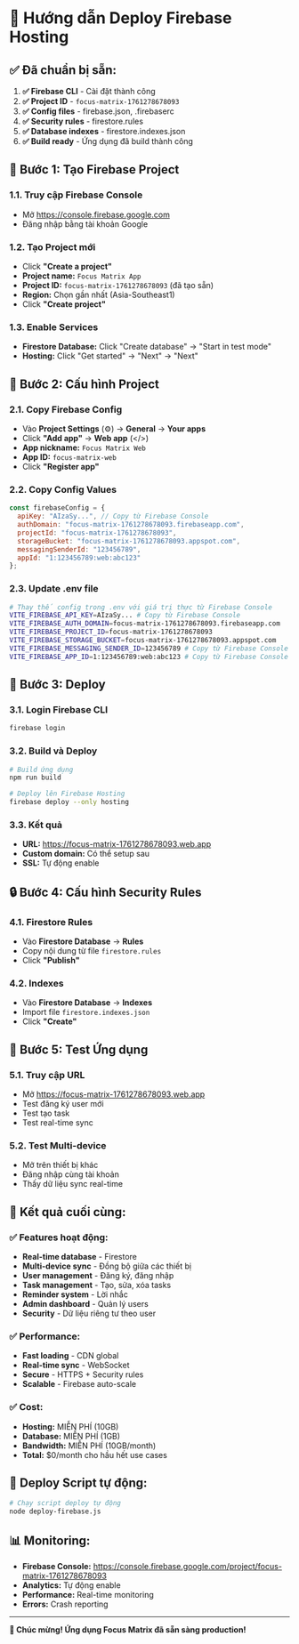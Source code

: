 # 🚀 Hướng dẫn Deploy Firebase Hosting

## ✅ **Đã chuẩn bị sẵn:**

1. **✅ Firebase CLI** - Cài đặt thành công
2. **✅ Project ID** - `focus-matrix-1761278678093`
3. **✅ Config files** - firebase.json, .firebaserc
4. **✅ Security rules** - firestore.rules
5. **✅ Database indexes** - firestore.indexes.json
6. **✅ Build ready** - Ứng dụng đã build thành công

## 🎯 **Bước 1: Tạo Firebase Project**

### **1.1. Truy cập Firebase Console**
- Mở https://console.firebase.google.com
- Đăng nhập bằng tài khoản Google

### **1.2. Tạo Project mới**
- Click **"Create a project"**
- **Project name:** `Focus Matrix App`
- **Project ID:** `focus-matrix-1761278678093` (đã tạo sẵn)
- **Region:** Chọn gần nhất (Asia-Southeast1)
- Click **"Create project"**

### **1.3. Enable Services**
- **Firestore Database:** Click "Create database" → "Start in test mode"
- **Hosting:** Click "Get started" → "Next" → "Next"

## 🔧 **Bước 2: Cấu hình Project**

### **2.1. Copy Firebase Config**
- Vào **Project Settings** (⚙️) → **General** → **Your apps**
- Click **"Add app"** → **Web app** (</>) 
- **App nickname:** `Focus Matrix Web`
- **App ID:** `focus-matrix-web`
- Click **"Register app"**

### **2.2. Copy Config Values**
```javascript
const firebaseConfig = {
  apiKey: "AIzaSy...", // Copy từ Firebase Console
  authDomain: "focus-matrix-1761278678093.firebaseapp.com",
  projectId: "focus-matrix-1761278678093",
  storageBucket: "focus-matrix-1761278678093.appspot.com",
  messagingSenderId: "123456789",
  appId: "1:123456789:web:abc123"
};
```

### **2.3. Update .env file**
```bash
# Thay thế config trong .env với giá trị thực từ Firebase Console
VITE_FIREBASE_API_KEY=AIzaSy... # Copy từ Firebase Console
VITE_FIREBASE_AUTH_DOMAIN=focus-matrix-1761278678093.firebaseapp.com
VITE_FIREBASE_PROJECT_ID=focus-matrix-1761278678093
VITE_FIREBASE_STORAGE_BUCKET=focus-matrix-1761278678093.appspot.com
VITE_FIREBASE_MESSAGING_SENDER_ID=123456789 # Copy từ Firebase Console
VITE_FIREBASE_APP_ID=1:123456789:web:abc123 # Copy từ Firebase Console
```

## 🚀 **Bước 3: Deploy**

### **3.1. Login Firebase CLI**
```bash
firebase login
```

### **3.2. Build và Deploy**
```bash
# Build ứng dụng
npm run build

# Deploy lên Firebase Hosting
firebase deploy --only hosting
```

### **3.3. Kết quả**
- **URL:** https://focus-matrix-1761278678093.web.app
- **Custom domain:** Có thể setup sau
- **SSL:** Tự động enable

## 🔒 **Bước 4: Cấu hình Security Rules**

### **4.1. Firestore Rules**
- Vào **Firestore Database** → **Rules**
- Copy nội dung từ file `firestore.rules`
- Click **"Publish"**

### **4.2. Indexes**
- Vào **Firestore Database** → **Indexes**
- Import file `firestore.indexes.json`
- Click **"Create"**

## 📱 **Bước 5: Test Ứng dụng**

### **5.1. Truy cập URL**
- Mở https://focus-matrix-1761278678093.web.app
- Test đăng ký user mới
- Test tạo task
- Test real-time sync

### **5.2. Test Multi-device**
- Mở trên thiết bị khác
- Đăng nhập cùng tài khoản
- Thấy dữ liệu sync real-time

## 🎯 **Kết quả cuối cùng:**

### **✅ Features hoạt động:**
- **Real-time database** - Firestore
- **Multi-device sync** - Đồng bộ giữa các thiết bị
- **User management** - Đăng ký, đăng nhập
- **Task management** - Tạo, sửa, xóa tasks
- **Reminder system** - Lời nhắc
- **Admin dashboard** - Quản lý users
- **Security** - Dữ liệu riêng tư theo user

### **✅ Performance:**
- **Fast loading** - CDN global
- **Real-time sync** - WebSocket
- **Secure** - HTTPS + Security rules
- **Scalable** - Firebase auto-scale

### **✅ Cost:**
- **Hosting:** MIỄN PHÍ (10GB)
- **Database:** MIỄN PHÍ (1GB)
- **Bandwidth:** MIỄN PHÍ (10GB/month)
- **Total:** $0/month cho hầu hết use cases

## 🚀 **Deploy Script tự động:**

```bash
# Chạy script deploy tự động
node deploy-firebase.js
```

## 📊 **Monitoring:**

- **Firebase Console:** https://console.firebase.google.com/project/focus-matrix-1761278678093
- **Analytics:** Tự động enable
- **Performance:** Real-time monitoring
- **Errors:** Crash reporting

---

**🎉 Chúc mừng! Ứng dụng Focus Matrix đã sẵn sàng production!**
